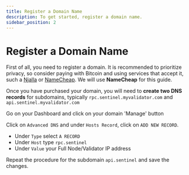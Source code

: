 ```yaml
---
title: Register a Domain Name
description: To get started, register a domain name.
sidebar_position: 2
---
```


# Register a Domain Name

First of all, you need to register a domain. It is recommended to prioritize privacy, so consider paying with Bitcoin and using services that accept it, such a [Njalla](https://njal.la/) or [NameCheap](https://www.namecheap.com/). We will use **NameCheap** for this guide.

Once you have purchased your domain, you will need to **create two DNS records** for subdomains, typically `rpc.sentinel.myvalidator.com` and `api.sentinel.myvalidator.com`

Go on your Dashboard and click on your domain 'Manage' button

Click on `Advanced DNS` and under `Hosts Record`, click on `ADD NEW RECORD`.
- Under `Type` select `A RECORD`
- Under `Host` type `rpc.sentinel`
- Under `Value` your Full Node/Validator IP address

Repeat the procedure for the subdomain `api.sentinel` and save the changes.
